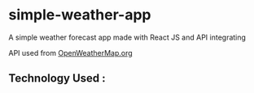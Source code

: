 # simple-weather-app
A simple weather forecast app made with React JS and API integrating

API used from [OpenWeatherMap.org](https://openweathermap.org/) 

## Technology Used : 

